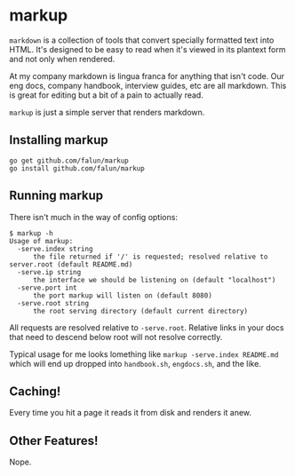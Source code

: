 # markup

`markdown` is a collection of tools that convert specially formatted text into
HTML. It's designed to be easy to read when it's viewed in its plantext form
and not only when rendered.

At my company markdown is lingua franca for anything that isn't code. Our eng
docs, company handbook, interview guides, etc are all markdown. This is great
for editing but a bit of a pain to actually read.

`markup` is just a simple server that renders markdown.

## Installing markup

```
go get github.com/falun/markup
go install github.com/falun/markup
```

## Running markup

There isn't much in the way of config options:

    $ markup -h
    Usage of markup:
      -serve.index string
          the file returned if '/' is requested; resolved relative to server.root (default README.md)
      -serve.ip string
          the interface we should be listening on (default "localhost")
      -serve.port int
          the port markup will listen on (default 8080)
      -serve.root string
          the root serving directory (default current directory)

All requests are resolved relative to `-serve.root`. Relative links in your
docs that need to descend below root will not resolve correctly.

Typical usage for me looks lomething like `markup -serve.index README.md` which
will end up dropped into `handbook.sh`, `engdocs.sh`, and the like.

## Caching!

Every time you hit a page it reads it from disk  and renders it anew.

## Other Features!

Nope.
